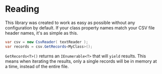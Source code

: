 # Reading

This library was created to work as easy as possible without any configuration by default. If your class property names match your CSV file header names, it's as simple as this.

```cs
var csv = new CsvReader( textReader );
var records = csv.GetRecords<MyClass>();
```

`GetRecords<T>()` returns an `IEnumerable<T>` that will `yield` results. This means when iterating  the results, only a single records will be in memory at a time, instead of the entire file.

